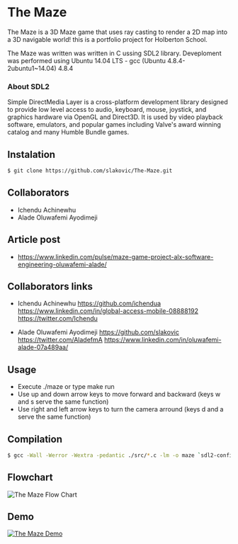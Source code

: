 # The Maze

The Maze is a 3D Maze game that uses ray casting to render a 2D map into a 3D navigable world! this is a portfolio project for Holberton School.

The Maze was written was written in C ussing SDL2 library. Deveploment was performed using Ubuntu 14.04 LTS - gcc (Ubuntu 4.8.4-2ubuntu1~14.04) 4.8.4

### About SDL2 

Simple DirectMedia Layer is a cross-platform development library designed to provide low level access to audio, keyboard, mouse, joystick, and graphics hardware via OpenGL and Direct3D. It is used by video playback software, emulators, and popular games including Valve's award winning catalog and many Humble Bundle games.

## Instalation 
```sh
$ git clone https://github.com/slakovic/The-Maze.git
```
## Collaborators
* Ichendu Achinewhu
* Alade Oluwafemi Ayodimeji

## Article post
* https://www.linkedin.com/pulse/maze-game-project-alx-software-engineering-oluwafemi-alade/

## Collaborators links
* Ichendu Achinewhu	 https://github.com/ichendua	https://www.linkedin.com/in/global-access-mobile-08888192	https://twitter.com/Ichendu

* Alade Oluwafemi Ayodimeji	https://github.com/slakovic	https://twitter.com/AladefmA	https://www.linkedin.com/in/oluwafemi-alade-07a489aa/

## Usage 
* Execute ./maze or type make run 
* Use up and down arrow keys to move forward and backward (keys w and s serve the same function)
* Use right and left arrow keys to turn the camera arround (keys d and a serve the same function)

## Compilation
```sh
$ gcc -Wall -Werror -Wextra -pedantic ./src/*.c -lm -o maze `sdl2-config --cflags` `sdl2-config --libs`;
```

## Flowchart
![The Maze Flow Chart](https://i.imgur.com/t0MxNni.png)

## Demo
[![The Maze Demo](https://i.imgur.com/5Ss7s1S.png)](https://www.youtube.com/embed/6T2N8gNUTQ8)
